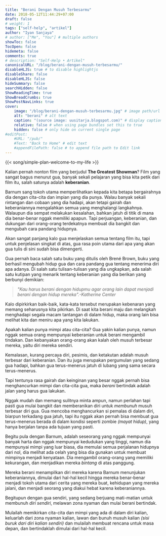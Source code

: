 ```yaml
---
title: "Berani Dengan Musuh Terbesarmu"
date: 2018-05-12T11:44:29+07:00
draft: false
# weight: 1
tags: ["self-help", "artikel"]
author: "Iyan Sanjaya"
# author: ["Me", "You"] # multiple authors
showToc: false
TocOpen: false
hidemeta: false
comments: true
# description: "Self-Help • Artikel"
canonicalURL: "/blog/berani-dengan-musuh-terbesarmu/"
disableHLJS: true # to disable highlightjs
disableShare: false
disableHLJS: false
hideSummary: false
searchHidden: false
ShowReadingTime: true
ShowBreadCrumbs: true
ShowPostNavLinks: true
cover:
    image: "/blog/berani-dengan-musuh-terbesarmu.jpg" # image path/url
    alt: "berani" # alt text
    caption: "(source image: uusitarja.blogspot.com)" # display caption under cover
    relative: false # when using page bundles set this to true
    hidden: false # only hide on current single page
#editPost:
    #URL: "/pub/"
    #Text: "Back to Home" # edit text
    #appendFilePath: false # to append file path to Edit link
---
```

{{< song/simple-plan-welcome-to-my-life >}}

Kalian pernah nonton film yang berjudul **The Greatest Showman**? Film yang sangat bagus menurut gua, banyak sekali pelajaran yang bisa kita petik dari film itu, salah satunya adalah **keberanian**.

Barnum sang tokoh utama memperlihatkan kepada kita betapa bergairahnya dia dengan cita-cita dan impian yang dia punya. Walau banyak sekali rintangan dan cobaan yang dia hadapi, akan tetapi gairah dan keberaniannya mengalahkan semua yang menghalangi langkahnya. Walaupun dia sempat melakukan kesalahan, bahkan jatuh di titik di mana dia benar-benar nggak memiliki apapun. Tapi perjuangan, keberanian, dan dukungan dari orang-orang terdekatnya membuat dia bangkit dan mengubah cara pandang hidupnya.

Akan sangat panjang kalo gua menjelaskan semua tentang film itu, tapi untuk penjelasan singkat di atas, gua rasa poin utama dari apa yang akan gua tulis di sini sudah bisa dimengerti.

Gua pernah baca salah satu buku yang ditulis oleh Brené Brown, buku yang berhasil mengubah hidup gua dan cara pandang gua tentang menerima diri apa adanya. Di salah satu tulisan-tulisan yang dia ungkapkan, ada salah satu kutipan yang menarik tentang keberanian yang dia berikan yang berbunyi demikian:

> *"Kau harus berani dengan hidupmu agar orang lain dapat menjadi berani dengan hidup mereka".-Katherine Center*

Kalo dipirkirkan baik-baik, kata-kata tersebut merupakan kebenaran yang memang seharusnya kita pikirkan. Di saat kita berani maju dan melangkah menghadapi segala macam tantangan di dalam hidup, maka orang lain bisa melihat kita dan meniru apa yang kita lakukan.

Apakah kalian punya mimpi atau cita-cita? Gua yakin kalian punya, namun nggak semua orang mempunyai keberanian untuk berani mengambil tindakan. Dan kebanyakan orang-orang akan kalah oleh musuh terbesar mereka, yaitu diri mereka sendiri.

Kemalasan, kurang percaya diri, pesimis, dan ketakutan adalah musuh terbesar dari keberanian. Dan itu juga merupakan pergumulan yang sedang gua hadapi, bahkan gua terus-menerus jatuh di lubang yang sama secara terus-menerus.

Tapi tentunya rasa gairah dan keinginan yang besar nggak pernah bisa menghancurkan mimpi dan cita-cita gua, maka *berani* bertindak adalah jalan yang harus gua lakukan.

Nggak mudah dan memang sulitnya minta ampun, namun perlahan tapi pasti gua mulai bangkit dan memberanikan diri untuk *membunuh* musuh terbesar diri gua. Gua mencoba menghancurkan si pemalas di dalam diri, biarpun terkadang gua jatuh, tapi itu nggak akan pernah bisa membuat gua terus-menerus berada di dalam kondisi seperti zombie *(mayat hidup)*, yang hanya berjalan tanpa ada tujuan yang pasti.

Begitu pula dengan Barnum, adalah seseorang yang nggak mempunyai banyak harta dan nggak mempunyai kedudukan yang tinggi, namun dia mempunyai mimpi yang luar biasa, dia memulai semua perjalanan hidupnya dari nol, dia melihat ada celah yang bisa dia gunakan untuk membuat mimpinya menjadi kenyataan. Dia mengambil orang-orang yang memiliki kekurangan, dan menjadikan mereka *bintang* di atas panggung.

Mereka berani menampilkan diri mereka karena Barnum menunjukan keberaniannya, dimulai dari hal-hal kecil hingga mereka benar-benar menjadi tokoh utama dari cerita yang mereka buat, kehidupan yang mereka jalani, dan menjadi seorang yang diakui hebat karena keberaniannya.

Begitupun dengan gua sendiri, yang sedang berjuang mati-matian untuk membunuh *diri sendiri*, melawan zona nyaman dan mulai berani bertindak.

Mulailah memikirkan cita-cita dan mimpi yang ada di dalam diri kalian, keluarlah dari zona nyaman kalian, lawan dan bunuh musuh kalian *(sisi buruk dari diri kalian sendiri)* dan mulailah membuat rencana untuk masa depan, dan bertindaklah dimulai dari hal-hal kecil.